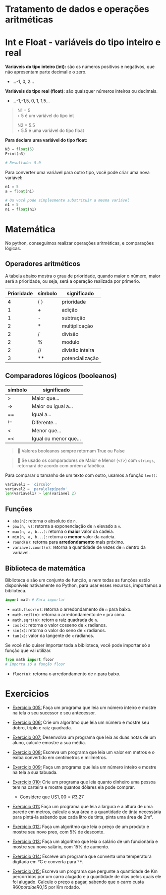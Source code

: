 # Tratamento de dados e operações aritméticas

# Int e Float - variáveis do tipo inteiro e real

**Variáveis do tipo inteiro (int):** são os números positivos e negativos, que não apresentam parte decimal e o zero.

- …-1, 0, 2…

**Variáveis do tipo real (float):** são quaisquer números inteiros ou decimais.

- …-1,-1,5, 0, 1, 1,5…

> N1 = 5 <br>
> ‣ 5 é um variável do tipo int
>
> N2 = 5.5 <br>
> ‣ 5.5 é uma variável do tipo float

**Para declara uma variável do tipo float:**

```python
N3 = float(5)
Print(n3)

# Resultado: 5.0
```

Para converter uma variável para outro tipo, você pode criar uma nova variável:

```python
n1 = 5
a = float(n1)
```

```python
# Ou você pode simplesmente substrituir a mesma variável
n1 = 5
n1 = float(n1)
```

# Matemática

No python, conseguimos realizar operações aritméticas, e comparações lógicas.

## Operadores aritméticos

A tabela abaixo mostra o grau de prioridade, quando maior o número, maior será a prioridade,
ou seja, será a operação realizada por primerio.

| Prioridade | símbolo | significado     |
| ---------- | ------- | --------------- |
| 4          | ( )     | prioridade      |
| 1          | +       | adição          |
| 1          | -       | subtração       |
| 2          | \*      | multiplicação   |
| 2          | /       | divisão         |
| 2          | %       | modulo          |
| 2          | //      | divisão inteira |
| 3          | \*\*    | potencialização |

## Comparadores lógicos (booleanos)

| símbolo | significado           |
| ------- | --------------------- |
| \>      | Maior que...          |
| =>      | Maior ou igual a...   |
| ==      | Igual a...            |
| !=      | Diferente...          |
| <       | Menor que...          |
| =<      | Igual ou menor que... |

> 📌 Valores booleanos sempre retornam True ou False

> 📌 Se usado os comparadores de Maior e Menor (</>) com `strings`, retornará de acordo com ordem alfabética.

Para comparar o tamanho de um texto com outro, usamos a função `len()`:

```python
variavel1 = 'círculo'
variavel2 = 'paralelepípedo'
len(variavel1) > len(variavel 2)
```

## Funções

- `abs(n)`: retorna o absoluto de `n`.
- `pow(n, v)`: retorna a exponenciação de `n` elevado a `v`.
- `max(n, a, b...)`: retorna o **maior** valor da cadeia.
- `min(n, a, b...)`: retorna o **menor** valor da cadeia.
- `round(n)`: retorna para **arredondamento** mais próximo.
- `variavel.count(n)`: retorna a quantidade de vezes de `n` dentro da variavel.

## Biblioteca de matemática

Biblioteca é são um conjunto de função, e nem todas as funções estão disponíveis nativamente
no Python, para usar esses recursos, importamos a biblioteca.

```python
import math # Para importar
```

- `math.floor(n)`: retorna o arredondamento de `n` para baixo.
- `math.ceil(n)`: retorna o arredondamento de `n` pra cima.
- `math.sqrt(n)`: retorn a raiz quadrada de `n`.
- `cos(x)`: retorna o valor cosseno de `x` radianos.
- `sin(x)`: retorna o valor do seno de `x` radianos.
- `tan(x)`: valor da tangente de `x` radianos.

Se você não quiser importar toda a biblioteca, você pode importar só a função que vai utilizar.

```python
from math import floor
# Importa só a função floor
```

- `floor(n)`: retorna o arredondamento de `n` para baixo.

# Exercicios

- [Exercício 005:](/exercicios/02-tratamento_de_dados_e_operacoes_aritmeticas/exercicios/005_antecessor_sucessor/005_code_antecessor_sucessor.py) Faça um programa que leia um número inteiro e mostre na tela o seu sucessor e seu antecessor.

- [Exercício 006:](/exercicios/02-tratamento_de_dados_e_operacoes_aritmeticas/exercicios/006_dobro_triplo_raiz-quadrada/006_code_dobro_triplo_raiz-quadrada.py) Crie um algoritmo que leia um número e mostre seu dobro, triplo e raiz quadrada.

- [Exercício 007:](/exercicios/02-tratamento_de_dados_e_operacoes_aritmeticas/exercicios/007_media_aritmetica/007_media.py) Desenvolva um programa que leia as duas notas de um aluno, calcule emostre a sua média.

- [Exercício 008:](/exercicios/02-tratamento_de_dados_e_operacoes_aritmeticas/exercicios/008_conversor_medidas/008_code_conversor_medidas.py) Escreva um programa que leia um valor em metros e o exiba convertido em centímetros e milímetros.

- [Exercício 009:](/exercicios/02-tratamento_de_dados_e_operacoes_aritmeticas/exercicios/009_tabuada/009_tabuada_multiplicacao.py) Faça um programa que leia um número inteiro e mostre na tela a sua tabuada.

- [Exercício 010:](/exercicios/02-tratamento_de_dados_e_operacoes_aritmeticas/exercicios/010_conversor_moedas/010_code_conversor_moedas.py) Crie um programa que leia quanto dinheiro uma pessoa tem na carteira e mostre quantos dólares ela pode comprar.

  - Considere que US$1,00 = R$3,27

- [Exercício 011:](/exercicios/02-tratamento_de_dados_e_operacoes_aritmeticas/exercicios/011_pintando_parede/011_code_tinta_necessaria.py) Faça um programa que leia a largura e a altura de uma parede em metros, calcule a sua área e a quantidade de tinta necessária para pintá-la sabendo que cada litro de tinta, pinta uma área de 2m².

- [Exercício 012:](/exercicios/02-tratamento_de_dados_e_operacoes_aritmeticas/exercicios/012_calculadora_impostos/012_calculadora_impostos.py) Faça um algoritmo que leia o preço de um produto e mostre seu novo preo, com 5% de desconto.

- [Exercício 013:](/exercicios/02-tratamento_de_dados_e_operacoes_aritmeticas/exercicios/013_reajuste_salarial/013_correcao_professor.py) Faça um algoritmo que leia o salário de um funcionária e mostre seu novo salário, com 15% de aumento.

- [Exercício 014:](/exercicios/02-tratamento_de_dados_e_operacoes_aritmeticas/exercicios/014_conversor_temperaturas/014_conversor_temperaturas.py) Escreve um programa que converta uma temperatura digitada em °C e converta para °F.

- [Exercício 015:](/exercicios/02-tratamento_de_dados_e_operacoes_aritmeticas/exercicios/015_aluguel_carros/015_aluguel_carros.py) Escreva um programa que pergunte a quantidade de Km percorridos por um carro alugado e a quantidade de dias pelos quais ele foi alugado. Calcule o preço a pagar, sabendo que o carro custa R$60 por dia e R$0,15 por Km rodado.
